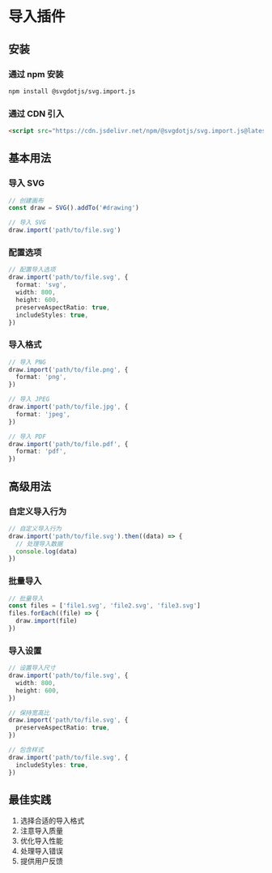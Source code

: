 # 导入插件

## 安装

### 通过 npm 安装

```bash
npm install @svgdotjs/svg.import.js
```

### 通过 CDN 引入

```html
<script src="https://cdn.jsdelivr.net/npm/@svgdotjs/svg.import.js@latest/dist/svg.import.min.js"></script>
```

## 基本用法

### 导入 SVG

```ts
// 创建画布
const draw = SVG().addTo('#drawing')

// 导入 SVG
draw.import('path/to/file.svg')
```

### 配置选项

```ts
// 配置导入选项
draw.import('path/to/file.svg', {
  format: 'svg',
  width: 800,
  height: 600,
  preserveAspectRatio: true,
  includeStyles: true,
})
```

### 导入格式

```ts
// 导入 PNG
draw.import('path/to/file.png', {
  format: 'png',
})

// 导入 JPEG
draw.import('path/to/file.jpg', {
  format: 'jpeg',
})

// 导入 PDF
draw.import('path/to/file.pdf', {
  format: 'pdf',
})
```

## 高级用法

### 自定义导入行为

```ts
// 自定义导入行为
draw.import('path/to/file.svg').then((data) => {
  // 处理导入数据
  console.log(data)
})
```

### 批量导入

```ts
// 批量导入
const files = ['file1.svg', 'file2.svg', 'file3.svg']
files.forEach((file) => {
  draw.import(file)
})
```

### 导入设置

```ts
// 设置导入尺寸
draw.import('path/to/file.svg', {
  width: 800,
  height: 600,
})

// 保持宽高比
draw.import('path/to/file.svg', {
  preserveAspectRatio: true,
})

// 包含样式
draw.import('path/to/file.svg', {
  includeStyles: true,
})
```

## 最佳实践

1. 选择合适的导入格式
2. 注意导入质量
3. 优化导入性能
4. 处理导入错误
5. 提供用户反馈
